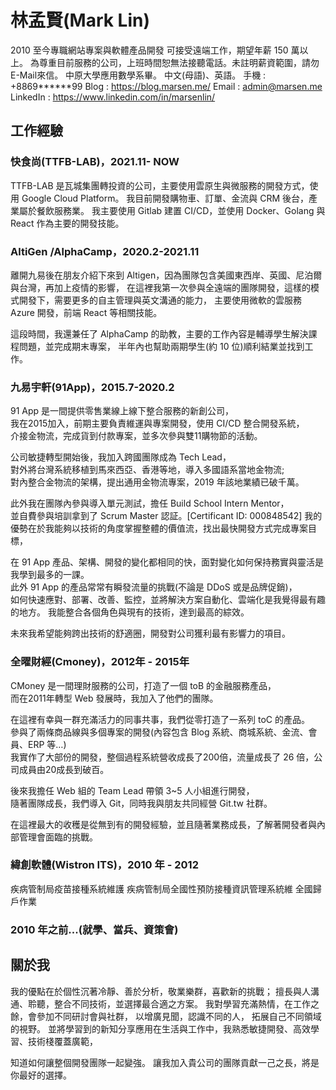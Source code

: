 # 林孟賢(Mark Lin)
2010 至今專職網站專案與軟體產品開發
可接受遠端工作，期望年薪 150 萬以上。
為尊重目前服務的公司，上班時間恕無法接聽電話。未註明薪資範圍，請勿E-Mail來信。
中原大學應用數學系畢。
中文(母語)、英語。
手機 : +8869******99
Blog : https://blog.marsen.me/
Email : admin@marsen.me
LinkedIn : https://www.linkedin.com/in/marsenlin/

## 工作經驗

### 快食尚(TTFB-LAB)，2021.11- NOW
TTFB-LAB 是瓦城集團轉投資的公司，主要使用雲原生與微服務的開發方式，使用 Google Cloud Platform。
我目前開發購物車、訂單、金流與 CRM 後台，產業屬於餐飲服務業。
我主要使用 Gitlab 建置 CI/CD，並使用 Docker、Golang 與 React 作為主要的開發技能。

### AltiGen /AlphaCamp，2020.2-2021.11
離開九易後在朋友介紹下來到 Altigen，因為團隊包含美國東西岸、英國、尼泊爾與台灣，再加上疫情的影響，
在這裡我第一次參與全遠端的團隊開發，這樣的模式開發下，需要更多的自主管理與英文溝通的能力，
主要使用微軟的雲服務 Azure 開發，前端 React  等相關技能。

這段時間，我還兼任了 AlphaCamp 的助教，主要的工作內容是輔導學生解決課程問題，並完成期末專案，
半年內也幫助兩期學生(約 10 位)順利結業並找到工作。

### 九易宇軒(91App)，2015.7-2020.2
91 App 是一間提供零售業線上線下整合服務的新創公司，  
我在2015加入，前期主要負責維運與專案開發，使用 CI/CD 整合開發系統，  
介接金物流，完成貨到付款專案，並多次參與雙11購物節的活動。  

公司敏捷轉型開始後，我加入跨國團隊成為 Tech Lead，  
對外將台灣系統移植到馬來西亞、香港等地，導入多國語系當地金物流;  
對內整合金物流的架構，提出通用金物流專案，2019 年該地業績已破千萬。  

此外我在團隊內參與導入單元測試，擔任 Build School Intern Mentor，  
並自費參與培訓拿到了 Scrum Master 認証。[Certificant ID: 000848542]
我的優勢在於我能夠以技術的角度掌握整體的價值流，找出最快開發方式完成專案目標，

在 91 App 產品、架構、開發的變化都相同的快，面對變化如何保持務實與靈活是我學到最多的一課。  
此外 91 App 的產品常常有瞬發流量的挑戰(不論是 DDoS 或是品牌促銷)，  
如何快速應對、部署、改善、監控，並將解決方案自動化、雲端化是我覺得最有趣的地方。 
我能整合各個角色與現有的技術，達到最高的綜效。  

未來我希望能夠跨出技術的舒適圈，開發對公司獲利最有影響力的項目。

### 全曜財經(Cmoney)，2012年 - 2015年

CMoney 是一間理財服務的公司，打造了一個 toB 的金融服務產品，  
而在2011年轉型 Web 發展時，我加入了他們的團隊。  

在這裡有幸與一群充滿活力的同事共事，我們從零打造了一系列 toC 的產品。  
參與了兩條商品線與多個專案的開發(內容包含 Blog 系統、商城系統、金流、會員、ERP 等…)  
我實作了大部份的開發，整個過程系統營收成長了200倍，流量成長了 26 倍，公司成員由20成長到破百。

後來我擔任 Web 組的 Team Lead 帶領 3~5 人小組進行開發，  
隨著團隊成長，我們導入 Git，同時我與朋友共同經營 Git.tw 社群。  

在這裡最大的收穫是從無到有的開發經驗，並且隨著業務成長，了解著開發者與內部管理會面臨的挑戰。 

### 緯創軟體(Wistron ITS)，2010 年 - 2012 

疾病管制局疫苗接種系統維護
疾病管制局全國性預防接種資訊管理系統維
全國歸戶作業

### 2010 年之前...(就學、當兵、資策會)

## 關於我

我的優點在於個性沉著冷靜、善於分析，敬業樂群，喜歡新的挑戰；
擅長與人溝通、聆聽，整合不同技術，並選擇最合適之方案。 
我對學習充滿熱情，在工作之餘，會參加不同研討會與社群，
以增廣見聞，認識不同的人， 拓展自己不同領域的視野。
並將學習到的新知分享應用在生活與工作中，我熟悉敏捷開發、高效學習、技術棧覆蓋廣範，

知道如何讓整個開發團隊一起變強。 
讓我加入貴公司的團隊貢獻一己之長，將是你最好的選擇。 
